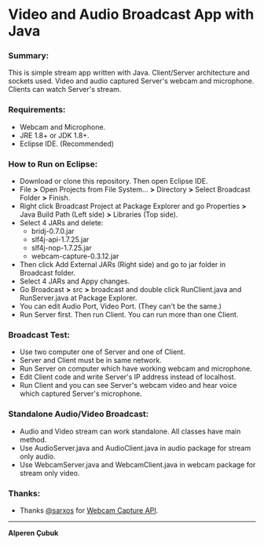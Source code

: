 # Video and Audio Broadcast App with Java

### Summary:

This is simple stream app written with Java. Client/Server architecture and sockets used. Video and audio captured Server's webcam and microphone. Clients can watch Server's stream.

###   Requirements:
* Webcam and Microphone.
* JRE 1.8+ or JDK 1.8+.
* Eclipse IDE. (Recommended)
  
### How to Run on Eclipse:

* Download or clone this repository. Then open Eclipse IDE.
* File **>** Open Projects from File System... **>** Directory **>** Select Broadcast Folder **>** Finish.
* Right click Broadcast Project at Package Explorer and go Properties **>** Java Build Path (Left side) **>** Libraries (Top side).
* Select 4 JARs and delete:
	* bridj-0.7.0.jar
	* slf4j-api-1.7.25.jar
	* slf4j-nop-1.7.25.jar
	* webcam-capture-0.3.12.jar
* Then click Add External JARs (Right side) and go to jar folder in Broadcast folder.
* Select 4 JARs and Appy changes.
* Go Broadcast **>** src **>** broadcast and double click RunClient.java and RunServer.java at Package Explorer.
* You can edit Audio Port, Video Port. (They can't be the same.)
* Run Server first. Then run Client. You can run more than one Client.

### Broadcast Test:
* Use two computer one of Server and one of Client.
* Server and Client must be in same network.
* Run Server on computer which have working webcam and microphone.
* Edit Client code and write Server's IP address instead of localhost.
* Run Client and you can see Server's webcam video and hear voice which captured Server's microphone.

### Standalone Audio/Video Broadcast:

* Audio and Video stream can work standalone. All classes have main method.
* Use AudioServer.java and AudioClient.java in audio package for stream only audio.
* Use WebcamServer.java and WebcamClient.java in webcam package for stream only video.

### Thanks:

* Thanks [@sarxos](https://github.com/sarxos) for [Webcam Capture API](https://github.com/sarxos/webcam-capture).

---

**Alperen Çubuk**